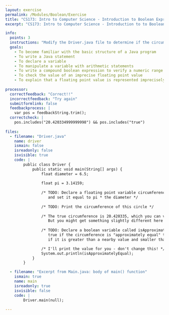 ```yaml
---
layout: exercise
permalink: /Modules/Boolean/Exercise
title: "CS173: Intro to Computer Science - Introduction to Boolean Expressions"
excerpt: "CS173: Intro to Computer Science - Introduction to to Boolean Expressions"

info:
  points: 3
  instructions: "Modify the Driver.java file to determine if the circumference of a circle is approximately equal to a floating point value."
  goals:
    - To become familiar with the basic structure of a Java program
    - To write a Java statement
    - To declare a variable
    - To manipulate a variable with arithmetic statements
    - To write a compound boolean expression to verify a numeric range
    - To check the value of an imprecise floating point value
    - To explain that a floating point value is represented imprecisely with a discrete binary representation
    
processor:  
  correctfeedback: "Correct!!" 
  incorrectfeedback: "Try again"
  submitformlink: false
  feedbackprocess: | 
    var pos = feedbackString.trim();
  correctcheck: |
    pos.includes("20.420334999999998") && pos.includes("true")
      
files:
  - filename: "Driver.java"
    name: driver
    ismain: false
    isreadonly: false
    isvisible: true
    code: | 
        public class Driver {
            public static void main(String[] args) {
                float diameter = 6.5;
                
                float pi = 3.14159;
                
                /* TODO: Declare a floating point variable circumference, 
                   and set it equal to pi * the diameter */
                
                /* TODO: Print the circumference of this circle */
                
                /* The true circumference is 20.420335, which you can verify on your calculator.  
                   But you might get something slightly different here!  Why? */
                
                /* TODO: Declare a boolean variable called isApproximatelyEqual, whose value is 
                   true if the circumference is "approximately equal" to 20.420335, by checking 
                   if it is greater than a nearby value and smaller than a nearby value. */

                /* I'll print the value for you - don't change this! */
                System.out.println(isApproximatelyEqual);
            }
        }    

  - filename: "Excerpt from Main.java: body of main() function"
    ismain: true
    name: main
    isreadonly: true
    isvisible: false
    code: |
        Driver.main(null);
        
---
```

